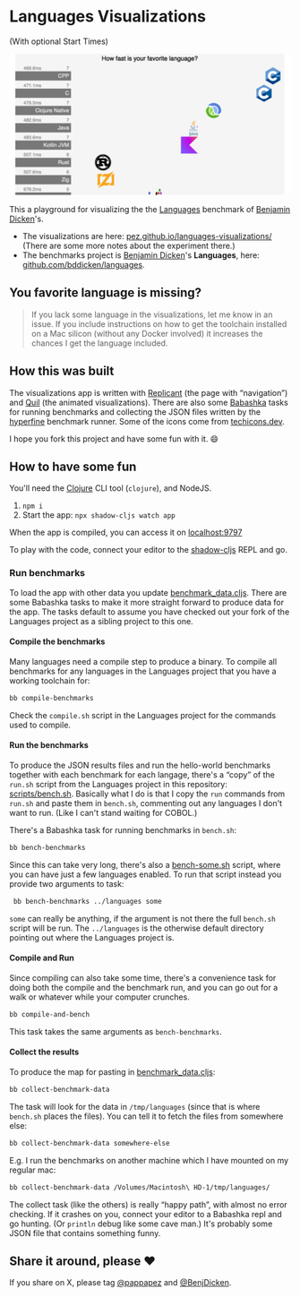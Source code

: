 # Languages Visualizations

(With optional Start Times)

![alt text](public/images/langauges-visualizations-header.png)

This a playground for visualizing the the [Languages](https://github.com/bddicken/languages) benchmark of [Benjamin Dicken](https://github.com/bddicken)'s.

* The visualizations are here: [pez.github.io/languages-visualizations/](https://pez.github.io/languages-visualizations/) (There are some more notes about the experiment there.)
* The benchmarks project is [Benjamin Dicken](https://github.com/bddicken)'s **Languages**, here: [github.com/bddicken/languages](https://github.com/bddicken/languages).

## You favorite language is missing?

> If you lack some language in the visualizations, let me know in an issue. If you include instructions on how to get the toolchain installed on a Mac silicon (without any Docker involved) it increases the chances I get the language included.

## How this was built

The visualizations app is written with [Replicant](https://github.com/cjohansen/replicant) (the page with “navigation”) and [Quil](https://github.com/quil/quil) (the animated visualizations). There are also some [Babashka](https://github.com/babashka/babashka) tasks for running benchmarks and collecting the JSON files written by the [hyperfine](https://github.com/sharkdp/hyperfine) benchmark runner. Some of the icons come from [techicons.dev](https://techicons.dev/).

I hope you fork this project and have some fun with it. 😄

## How to have some fun

You'll need the [Clojure](https://clojure.org) CLI tool (`clojure`), and NodeJS.

1. `npm i`
1. Start the app: `npx shadow-cljs watch app`

When the app is compiled, you can access it on [localhost:9797](localhost:9797)

To play with the code, connect your editor to the [shadow-cljs](https://github.com/thheller/shadow-cljs) REPL and go.

### Run benchmarks

To load the app with other data you update [benchmark_data.cljs](src/pez/benchmark_data.cljs). There are some Babashka tasks to make it more straight forward to produce data for the app. The tasks default to assume you have checked out your fork of the Languages project as a sibling project to this one.

#### Compile the benchmarks

Many languages need a compile step to produce a binary. To compile all benchmarks for any languages in the Languages project that you have a working toolchain for:

```sh
bb compile-benchmarks
```

Check the `compile.sh` script in the Languages project for the commands used to compile.

#### Run the benchmarks

To produce the JSON results files and run the hello-world benchmarks together with each benchmark for each langage, there's a “copy” of the `run.sh` script from the Languages project in this repository: [scripts/bench.sh](scripts/bench.sh). Basically what I do is that I copy the `run` commands from `run.sh` and paste them in `bench.sh`, commenting out any languages I don't want to run. (Like I can't stand waiting for COBOL.)

There's a Babashka task for running benchmarks in `bench.sh`:

```sh
bb bench-benchmarks
```

Since this can take very long, there's also a [bench-some.sh](scripts/bench-some.sh) script, where you can have just a few languages enabled. To run that script instead you provide two arguments to task:

```sh
 bb bench-benchmarks ../languages some
```

`some` can really be anything, if the argument is not there the full `bench.sh` script will be run. The `../languages` is the otherwise default directory pointing out where the Languages project is.

#### Compile and Run

Since compiling can also take some time, there's a convenience task for doing both the compile and the benchmark run, and you can go out for a walk or whatever while your computer crunches.

```sh
bb compile-and-bench
```

This task takes the same arguments as `bench-benchmarks`.

#### Collect the results

To produce the map for pasting in [benchmark_data.cljs](src/pez/benchmark_data.cljs):

```sh
bb collect-benchmark-data
```

The task will look for the data in `/tmp/languages` (since that is where `bench.sh` places the files). You can tell it to fetch the files from somewhere else:

```sh
bb collect-benchmark-data somewhere-else
```

E.g. I run the benchmarks on another machine which I have mounted on my regular mac:

```sh
bb collect-benchmark-data /Volumes/Macintosh\ HD-1/tmp/languages/
```

The collect task (like the others) is really “happy path”, with almost no error checking. If it crashes on you, connect your editor to a Babashka repl and go hunting. (Or `println` debug like some cave man.) It's probably some JSON file that contains something funny.

## Share it around, please ❤️

If you share on X, please tag [@pappapez](https://x.com/pappapez) and [@BenjDicken](https://x.com/benjdicken).